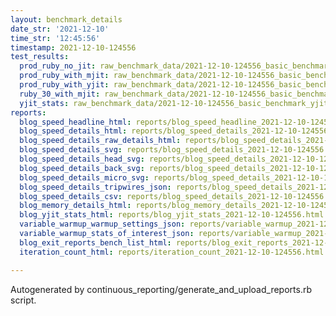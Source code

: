 ```yaml
---
layout: benchmark_details
date_str: '2021-12-10'
time_str: '12:45:56'
timestamp: 2021-12-10-124556
test_results:
  prod_ruby_no_jit: raw_benchmark_data/2021-12-10-124556_basic_benchmark_prod_ruby_no_jit.json
  prod_ruby_with_mjit: raw_benchmark_data/2021-12-10-124556_basic_benchmark_prod_ruby_with_mjit.json
  prod_ruby_with_yjit: raw_benchmark_data/2021-12-10-124556_basic_benchmark_prod_ruby_with_yjit.json
  ruby_30_with_mjit: raw_benchmark_data/2021-12-10-124556_basic_benchmark_ruby_30_with_mjit.json
  yjit_stats: raw_benchmark_data/2021-12-10-124556_basic_benchmark_yjit_stats.json
reports:
  blog_speed_headline_html: reports/blog_speed_headline_2021-12-10-124556.html
  blog_speed_details_html: reports/blog_speed_details_2021-12-10-124556.html
  blog_speed_details_raw_details_html: reports/blog_speed_details_2021-12-10-124556.raw_details.html
  blog_speed_details_svg: reports/blog_speed_details_2021-12-10-124556.svg
  blog_speed_details_head_svg: reports/blog_speed_details_2021-12-10-124556.head.svg
  blog_speed_details_back_svg: reports/blog_speed_details_2021-12-10-124556.back.svg
  blog_speed_details_micro_svg: reports/blog_speed_details_2021-12-10-124556.micro.svg
  blog_speed_details_tripwires_json: reports/blog_speed_details_2021-12-10-124556.tripwires.json
  blog_speed_details_csv: reports/blog_speed_details_2021-12-10-124556.csv
  blog_memory_details_html: reports/blog_memory_details_2021-12-10-124556.html
  blog_yjit_stats_html: reports/blog_yjit_stats_2021-12-10-124556.html
  variable_warmup_warmup_settings_json: reports/variable_warmup_2021-12-10-124556.warmup_settings.json
  variable_warmup_stats_of_interest_json: reports/variable_warmup_2021-12-10-124556.stats_of_interest.json
  blog_exit_reports_bench_list_html: reports/blog_exit_reports_2021-12-10-124556.bench_list.html
  iteration_count_html: reports/iteration_count_2021-12-10-124556.html

---
```

Autogenerated by continuous_reporting/generate_and_upload_reports.rb script.
